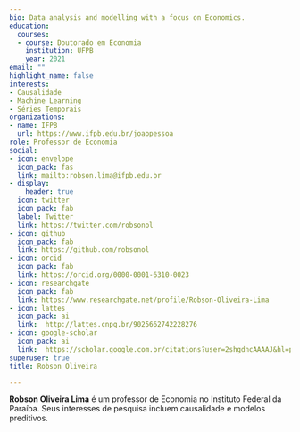 ```yaml
---
bio: Data analysis and modelling with a focus on Economics.
education:
  courses:
  - course: Doutorado em Economia
    institution: UFPB
    year: 2021
email: ""
highlight_name: false
interests:
- Causalidade 
- Machine Learning
- Séries Temporais
organizations:
- name: IFPB
  url: https://www.ifpb.edu.br/joaopessoa
role: Professor de Economia
social:
- icon: envelope
  icon_pack: fas
  link: mailto:robson.lima@ifpb.edu.br
- display:
    header: true
  icon: twitter
  icon_pack: fab
  label: Twitter
  link: https://twitter.com/robsonol
- icon: github
  icon_pack: fab
  link: https://github.com/robsonol
- icon: orcid
  icon_pack: fab
  link: https://orcid.org/0000-0001-6310-0023
- icon: researchgate
  icon_pack: fab
  link: https://www.researchgate.net/profile/Robson-Oliveira-Lima
- icon: lattes
  icon_pack: ai
  link:  http://lattes.cnpq.br/9025662742228276
- icon: google-scholar
  icon_pack: ai
  link:  https://scholar.google.com.br/citations?user=2shgdncAAAAJ&hl=pt-BR
superuser: true
title: Robson Oliveira 

---
```


**Robson Oliveira Lima** é um professor de Economia no Instituto Federal da Paraíba.
Seus interesses de pesquisa incluem causalidade e modelos preditivos. 

